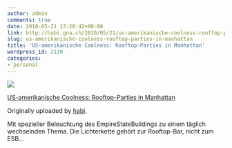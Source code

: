 ```yaml
---
author: admin
comments: true
date: 2010-05-21 13:20:42+00:00
link: http://habi.gna.ch/2010/05/21/us-amerikanische-coolness-rooftop-parties-in-manhattan/
slug: us-amerikanische-coolness-rooftop-parties-in-manhattan
title: 'US-amerikanische Coolness: Rooftop-Parties in Manhattan'
wordpress_id: 2130
categories:
- personal
---
```



 [![](http://farm5.static.flickr.com/4029/4626856856_9a3b15a86b_m.jpg)](http://www.flickr.com/photos/habi/4626856856/)
   

 
  [US-amerikanische Coolness: Rooftop-Parties in Manhattan](http://www.flickr.com/photos/habi/4626856856/)
    

  Originally uploaded by [habi](http://www.flickr.com/people/habi/).
 



Mit spezieller Beleuchtung des EmpireStateBuildings zu einem täglich wechselnden Thema. Die Lichterkette gehört zur Rooftop-Bar, nicht zum ESB...
  

